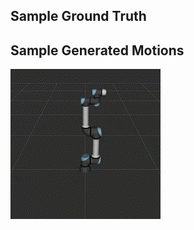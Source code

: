 ## Sample Ground Truth

## Sample Generated Motions

![](https://github.com/Lawrytime/RoboDiffuse/blob/main/assets/Ground%20Truth%20Samples/Waving%20Hello.gif)

